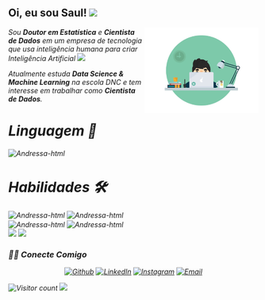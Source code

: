 <h2> Oi, eu sou Saul! <img src="https://media.giphy.com/media/mGcNjsfWAjY5AEZNw6/giphy.gif" width="50"></h2>
<img align='right' src="https://github.com/nirala69/nirala69/blob/master/70804f7e25b11f29db904f2fa7b4cd9d.gif" width="230">

<p><em>
 
Sou **Doutor em Estatística** e **Cientista de Dados** em um empresa de tecnologia que usa inteligência humana para criar Inteligência Artificial    <img src="https://media.giphy.com/media/fYSnHlufseco8Fh93Z/giphy.gif" width="30"></br>
 
Atualmente estuda **Data Science & Machine Learning** na escola DNC e tem interesse em trabalhar como **Cientista de Dados**.
 
# Linguagem 💬
 
<div>
 
  <img align="center" alt="Andressa-html" height="30" width="40" src="https://cdn.jsdelivr.net/gh/devicons/devicon/icons/python/python-original-wordmark.svg"/>
 
</div>

# Habilidades 🛠️

<div>
  <img align="center" alt="Andressa-html" height="30" width="40" src="https://cdn.jsdelivr.net/gh/devicons/devicon/icons/github/github-original-wordmark.svg"/>
  <img align="center" alt="Andressa-html" height="30" width="40" src="https://cdn.jsdelivr.net/gh/devicons/devicon/icons/r/r-original.svg"/>

</div>


 
<div>
 
  <img align="center" alt="Andressa-html" height="30" width="40" src="https://cdn.jsdelivr.net/gh/devicons/devicon/icons/github/github-original-wordmark.svg"/>
  <img align="center" alt="Andressa-html" height="30" width="40" src="https://cdn.jsdelivr.net/gh/devicons/devicon/icons/python/python-original-wordmark.svg"/>

    
</div>
 
 
 
<div>
  <img height="180em" src="https://github-readme-stats.vercel.app/api?username=StunKnife&show_icons=true&theme=tokyonight"/>
  <img height="180em" src="https://github-readme-stats.vercel.app/api/top-langs/?username=StunKnife&layout=compact&theme=tokyonight"/>
</div>

<h3> 🤝🏻 Conecte Comigo</h3>  
<p align="center"> 
<a href="https://github.com/StunKnife"><img alt="Github" src="https://img.shields.io/badge/-Github-000?style=flat&logo=Github&logoColor=white"></a> <a href="https://www.linkedin.com/in/saul-de-azev%C3%AAdo-souza-77b45020b/"><img alt="LinkedIn" src="https://img.shields.io/badge/LinkedIn-Saul de A. Souza-blue?style=flat-square&logo=linkedin"></a> <a href="https://www.instagram.com/saul_asouza/"><img alt="Instagram" src="https://img.shields.io/badge/Instagram-saul_asouza-black?style=flat-square&logo=instagram"></a> <a href="mailto:saul.deasouza@gmail.com"><img alt="Email" src="https://img.shields.io/badge/Email-saul.deasouza@gmail.com-blue?style=flat-square&logo=gmail"></a> 
 
![Visitor count](https://visitor-badge.laobi.icu/badge?page_id=StunKnife.StunKnife)   <img src="https://media.giphy.com/media/dxn6fRlTIShoeBr69N/giphy.gif" width="30">



